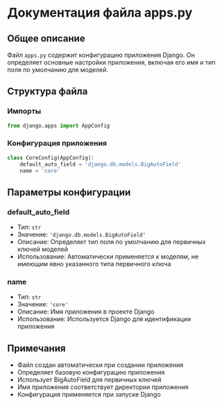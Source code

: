 # Документация файла apps.py

## Общее описание
Файл `apps.py` содержит конфигурацию приложения Django. Он определяет основные настройки приложения, включая его имя и тип поля по умолчанию для моделей.

## Структура файла

### Импорты
```python
from django.apps import AppConfig
```

### Конфигурация приложения
```python
class CoreConfig(AppConfig):
    default_auto_field = 'django.db.models.BigAutoField'
    name = 'core'
```

## Параметры конфигурации

### default_auto_field
- Тип: `str`
- Значение: `'django.db.models.BigAutoField'`
- Описание: Определяет тип поля по умолчанию для первичных ключей моделей
- Использование: Автоматически применяется к моделям, не имеющим явно указанного типа первичного ключа

### name
- Тип: `str`
- Значение: `'core'`
- Описание: Имя приложения в проекте Django
- Использование: Используется Django для идентификации приложения

## Примечания
- Файл создан автоматически при создании приложения
- Определяет базовую конфигурацию приложения
- Использует BigAutoField для первичных ключей
- Имя приложения соответствует директории приложения
- Конфигурация применяется при запуске Django 